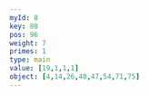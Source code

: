 ```yaml
---
myId: 8
key: 88
pos: 96
weight: 7
primes: 1
type: main
value: [19,1,1,1]
object: [4,14,26,40,47,54,71,75]
---
```

